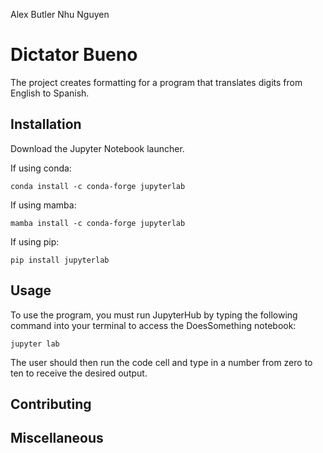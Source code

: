 Alex Butler
Nhu Nguyen

# Dictator Bueno

The project creates formatting for a program that translates digits from English to Spanish.

## Installation

Download the Jupyter Notebook launcher.

If using conda:

`conda install -c conda-forge jupyterlab`

If using mamba:

`mamba install -c conda-forge jupyterlab`

If using pip:

`pip install jupyterlab`

## Usage

To use the program, you must run JupyterHub by typing the following command into your terminal to access the DoesSomething notebook:

`jupyter lab`

The user should then run the code cell and type in a number from zero to ten to receive the desired output.

## Contributing



## Miscellaneous

